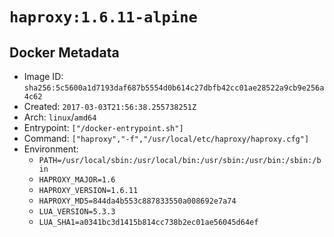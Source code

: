 # `haproxy:1.6.11-alpine`

## Docker Metadata

- Image ID: `sha256:5c5600a1d7193daf687b5554d0b614c27dbfb42cc01ae28522a9cb9e256a4c62`
- Created: `2017-03-03T21:56:38.255738251Z`
- Arch: `linux`/`amd64`
- Entrypoint: `["/docker-entrypoint.sh"]`
- Command: `["haproxy","-f","/usr/local/etc/haproxy/haproxy.cfg"]`
- Environment:
  - `PATH=/usr/local/sbin:/usr/local/bin:/usr/sbin:/usr/bin:/sbin:/bin`
  - `HAPROXY_MAJOR=1.6`
  - `HAPROXY_VERSION=1.6.11`
  - `HAPROXY_MD5=844da4b553c887833550a008692e7a74`
  - `LUA_VERSION=5.3.3`
  - `LUA_SHA1=a0341bc3d1415b814cc738b2ec01ae56045d64ef`

